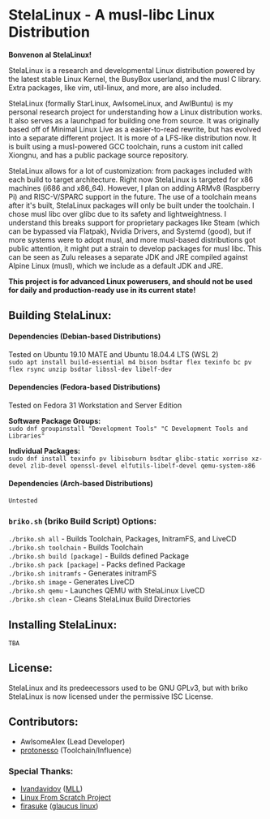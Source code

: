 # StelaLinux - A musl-libc Linux Distribution
**Bonvenon al StelaLinux!<br>**

StelaLinux is a research and developmental Linux distribution powered by the latest stable Linux Kernel, the BusyBox userland, and the musl C library. Extra packages, like vim, util-linux, and more, are also included.<br>

StelaLinux (formally StarLinux, AwlsomeLinux, and AwlBuntu) is my personal research project for understanding how a Linux distribution works. It also serves as a launchpad for building one from source. It was originally based off of Minimal Linux Live as a easier-to-read rewrite, but has evolved into a separate different project. It is more of a LFS-like distribution now. It is built using a musl-powered GCC toolchain, runs a custom init called Xiongnu, and has a public package source repository.<br>

StelaLinux allows for a lot of customization: from packages included with each build to target architecture. Right now StelaLinux is targeted for x86 machines (i686 and x86_64). However, I plan on adding ARMv8 (Raspberry Pi) and RISC-V/SPARC support in the future. The use of a toolchain means after it's built, StelaLinux packages will only be built under the toolchain. I chose musl libc over glibc due to its safety and lightweightness. I understand this breaks support for proprietary packages like Steam (which can be bypassed via Flatpak), Nvidia Drivers, and Systemd (good), but if more systems were to adopt musl, and more musl-based distributions got public attention, it might put a strain to develop packages for musl libc. This can be seen as Zulu releases a separate JDK and JRE compiled against Alpine Linux (musl), which we include as a default JDK and JRE.<br>

**This project is for advanced Linux powerusers, and should not be used for daily and production-ready use in its current state!**

## Building StelaLinux:
#### Dependencies (Debian-based Distributions)<br>
Tested on Ubuntu 19.10 MATE and Ubuntu 18.04.4 LTS (WSL 2)<br>
`sudo apt install build-essential m4 bison bsdtar flex texinfo bc pv flex rsync unzip bsdtar libssl-dev libelf-dev`

#### Dependencies (Fedora-based Distributions)<br>
Tested on Fedora 31 Workstation and Server Edition<br>

**Software Package Groups:**<br>
`sudo dnf groupinstall "Development Tools" "C Development Tools and Libraries"`

**Individual Packages:**<br>
`sudo dnf install texinfo pv libisoburn bsdtar glibc-static xorriso xz-devel zlib-devel openssl-devel elfutils-libelf-devel qemu-system-x86`

#### Dependencies (Arch-based Distributions)<br>
`Untested`

### `briko.sh` (briko Build Script) Options:
`./briko.sh all`             - Builds Toolchain, Packages, InitramFS, and LiveCD<br>
`./briko.sh toolchain`       - Builds Toolchain<br>
`./briko.sh build [package]` - Builds defined Package<br>
`./briko.sh pack [package]`  - Packs defined Package<br>
`./briko.sh initramfs`       - Generates initramFS<br>
`./briko.sh image`           - Generates LiveCD<br>
`./briko.sh qemu`            - Launches QEMU with StelaLinux LiveCD<br>
`./briko.sh clean`           - Cleans StelaLinux Build Directories<br>

## Installing StelaLinux:
`TBA`

## License:
StelaLinux and its predeecessors used to be GNU GPLv3, but with briko<br>
StelaLinux is now licensed under the permissive ISC License.

## Contributors:
* AwlsomeAlex (Lead Developer)
* [protonesso](https://github.com/protonesso) (Toolchain/Influence)

### Special Thanks:
* [Ivandavidov](https://github.com/ivandavidov) ([MLL](https://github.com/ivandavidov/minimal))
* [Linux From Scratch Project](http://www.linuxfromscratch.org/)
* [firasuke](https://github.com/firasuke) ([glaucus linux](https://github.com/glaucuslinux/glaucus))
